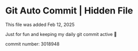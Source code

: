 # Git Auto Commit | Hidden File

This file was added Feb 12, 2025

Just for fun and keeping my daily git commit active 🤪

commit number: 3018948
